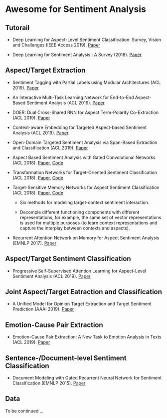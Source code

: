 # Awesome for Sentiment Analysis

## Tutorail

- Deep Learning for Aspect-Level Sentiment Classification: Survey, Vision and Challenges (IEEE Access 2019). [Paper](https://ieeexplore.ieee.org/stamp/stamp.jsp?arnumber=8726353) 

- Deep Learning for Sentiment Analysis : A Survey (2018). [Paper](https://arxiv.org/abs/1801.07883)


## Aspect/Target Extraction

- Sentiment Tagging with Partial Labels using Modular Architectures (ACL 2019). [Paper]()

- An Interactive Multi-Task Learning Network for End-to-End Aspect-Based Sentiment Analysis (ACL 2019). [Paper]()


- DOER: Dual Cross-Shared RNN for Aspect Term-Polarity Co-Extraction (ACL 2019). [Paper]()


- Context-aware Embedding for Targeted Aspect-based Sentiment Analysis (ACL 2019). [Paper](http://arxiv.org/abs/1906.06945)


- Open-Domain Targeted Sentiment Analysis via Span-Based Extraction and Classification (ACL 2019). [Paper](http://arxiv.org/abs/1906.03820)


- Aspect Based Sentiment Analysis with Gated Convolutional Networks (ACL 2018). [Paper](https://arxiv.org/abs/1805.07043), [Code](https://github.com/wxue004cs/GCAE)


- Transformation Networks for Target-Oriented Sentiment Classification (ACL 2018). [Paper](https://aclweb.org/anthology/papers/P/P18/P18-1087/), [Code]()


- Target-Sensitive Memory Networks for Aspect Sentiment Classification (ACL 2018). [Paper](https://aclweb.org/anthology/papers/P/P18/P18-1088/), [Code]()

   - Six methods for modeling target-context sentiment interaction.

   - Decomple different functioning components with different representations, for example, the same set of vector representations is used for multiple purposes (to learn context representations and capture the interplay between contexts and aspects).


- Recurrent Attention Network on Memory for Aspect Sentiment Analysis (EMNLP 2017). [Paper]()

## Aspect/Target Sentiment Classification

- Progressive Self-Supervised Attention Learning for Aspect-Level Sentiment Analysis (ACL 2019). [Paper]()

## Joint Aspect/Target Eatraction and Classification

- A Unified Model for Opinion Target Extraction and Target Sentiment Prediction (AAAI 2019). [Paper](https://arxiv.org/abs/1811.05082) 


## Emotion-Cause Pair Extraction

- Emotion-Cause Pair Extraction: A New Task to Emotion Analysis in Texts  (ACL 2019). [Paper]()

## Sentence-/Document-level Sentiment Classification

- Document Modeling with Gated Recurrent Neural Network for Sentiment Classification (EMNLP 2015). [Paper]()


## Data

To be continued ...

